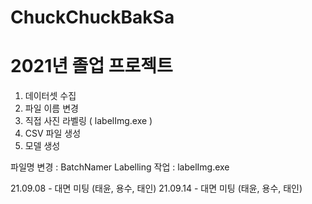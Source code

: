# ChuckChuckBakSa
# 2021년 졸업 프로젝트

1. 데이터셋 수집
2. 파일 이름 변경
3. 직접 사진 라벨링 ( labelImg.exe )
4. CSV 파일 생성
5. 모델 생성

파일명 변경 :  BatchNamer
Labelling 작업 :  labelImg.exe

21.09.08 - 대면 미팅 (태윤, 용수, 태인)
21.09.14 - 대면 미팅 (태윤, 용수, 태인)
